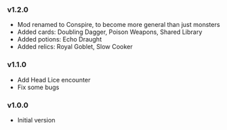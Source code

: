 ### v1.2.0
* Mod renamed to Conspire, to become more general than just monsters
* Added cards: Doubling Dagger, Poison Weapons, Shared Library
* Added potions: Echo Draught
* Added relics: Royal Goblet, Slow Cooker

### v1.1.0
* Add Head Lice encounter
* Fix some bugs

### v1.0.0
* Initial version